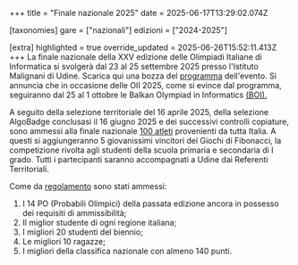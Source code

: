 +++
title = "Finale nazionale 2025"
date = 2025-06-17T13:29:02.074Z

[taxonomies]
gare = ["nazionali"]
edizioni = ["2024-2025"]

[extra]
highlighted = true
override_updated = 2025-06-26T15:52:11.413Z
+++
La finale nazionale della XXV edizione delle Olimpiadi Italiane di Informatica
si svolgerà dal 23 al 25 settembre 2025 presso l'Istituto Malignani di Udine.
Scarica qui una bozza del
[programma](/documents/Programma%2023-30%20settembre%20OII.pdf) dell'evento. Si
annuncia che in occasione delle OII 2025, come si evince dal programma,
seguiranno dal 25 al 1 ottobre le Balkan Olympiad in Informatics
[(BOI).](https://boi2025.anpc.it/)

A seguito della selezione territoriale del 16 aprile 2025, della selezione AlgoBadge conclusasi il 16 giugno 2025 e dei successivi controlli copiature, sono ammessi alla
finale nazionale [100 atleti](/results/Ammessi_OII_2025.xlsx) provenienti da tutta Italia. A questi si
aggiungeranno 5 giovanissimi vincitori dei Giochi di Fibonacci, la
competizione rivolta agli studenti della scuola primaria e secondaria di I
grado. Tutti i partecipanti saranno accompagnati a Udine dai Referenti
Territoriali.

<!-- more -->

Come da [regolamento](/regulations/Regolamento_Nazionale_2025.pdf) sono stati ammessi:

1. I 14 PO (Probabili Olimpici) della passata edizione ancora in possesso dei requisiti di ammissibilità;
2. Il miglior studente di ogni regione italiana;
3. I migliori 20 studenti del biennio;
4. Le migliori 10 ragazze;
5. I migliori della classifica nazionale con almeno 140 punti.
